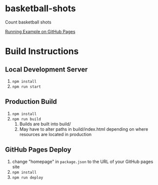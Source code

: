 # basketball-shots
Count basketball shots

[Running Example on GitHub Pages](https://christocs.github.io/basketball-shots/)

# Build Instructions
## Local Development Server
1. `npm install`
1. `npm run start`

## Production Build
1. `npm install`
1. `npm run build`
    1. Builds are built into build/
    1. May have to alter paths in build/index.html depending on where resources are located in production

## GitHub Pages Deploy
1. change "homepage" in `package.json` to the URL of your GitHub pages site
1. `npm install`
1. `npm run deploy`